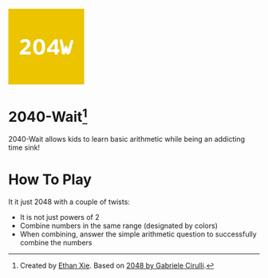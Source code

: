 ![204W](204W.png)
# 2040-Wait[^1]
2040-Wait allows kids to learn basic arithmetic while being an addicting time sink!
# How To Play
It it just 2048 with a couple of twists:
* It is not just powers of 2
* Combine numbers in the same range (designated by colors)
* When combining, answer the simple arithmetic question to successfully combine the numbers
[^1]: Created by <a href="https://github.com/Anonymouseyy" target="_blank">Ethan Xie</a>. Based on <a href="https://github.com/gabrielecirulli/2048" target="_blank">2048 by Gabriele Cirulli</a>.
